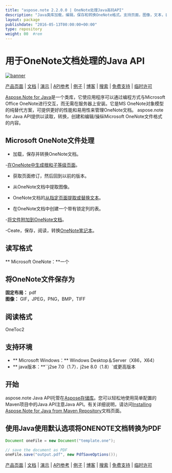 ```yaml
---
title: "aspose.note 2.2.0.0 | OneNote处理Java高码API" 
description: "Java类库加载，编辑，保存和转换OneNote格式。支持页面，图像，文本，表格，附件，标签，任务，文本样式和超链接。" 
layout: package
publishdate: "2016-05-13T00:00:00+00:00"
type: repository
weight: 00	#rem
---
```


# 用于OneNote文档处理的Java API
[![banner](/res_repo/img/compress/aspose_note-for-java-banner.png)](./)

[产品页面](https://products.aspose.com/note/java) | [文档](https://docs.aspose.com/note/java/) | [演示](https://products.aspose.app/note/family) | [API参考](https://apireference.aspose.com/note/java) | [例子](https://github.com/aspose-note/Aspose.Note-for-Java) | [博客](https://blog.aspose.com/category/note/) | [搜索](https://search.aspose.com/) | [免费支持](https://forum.aspose.com/c/note) | [临时许可](https://purchase.aspose.com/temporary-license)

[Aspose.Note for Java](https://products.aspose.com/note/java)是一个类库，它使应用程序可以通过编程方式与Microsoft Office OneNote进行交互，而无需在服务器上安装。它是MS OneNote对象模型的纯替代方案，可提供更好的性能和易用性来管理OneNote文档。 aspose.note for Java API提供以读取，转换，创建和编辑/操纵Microsoft OneNote文件格式的内容。

## Microsoft OneNote文件处理
 - 加载，保存并转换OneNote文档。

-[在OneNote中生成根和子等级页面](https://docs.aspose.com/note/java/working-with-pages/)。
 - 获取页面修订，然后回到以前的版本。
 - 从OneNote文档中提取图像。

 -  OneNote文档的[从指定页面提取或替换文本](https://docs.aspose.com/note/java/working-with-text/)。
 - 在OneNote文档中创建一个带有锁定列的表。

-[将文件附加到OneNote文档](https://docs.aspose.com/note/java/working-with-attachments/)。

-Ceate，保存，阅读，转换[OneNote笔记本](https://docs.aspose.com/note/java/working-with-onenote-notebook/)。

## 读写格式
** Microsoft OneNote：**一个

## 将OneNote文件保存为
**固定布局：** pdf \
**图像：** GIF，JPEG，PNG，BMP，TIFF

## 阅读格式
OneToc2

## 支持环境
 -  ** Microsoft Windows：** Windows Desktop＆Server（X86，X64）
 -  ** java版本：**``j2se 7.0（1.7）`，`j2se 8.0（1.8）`或更高版本

## 开始

aspose.note Java API托管在[Aspose存储库](https://releases.aspose.com/note/java/)。您可以轻松地使用简单配置的Maven项目中的Java API注意Java API。有关详细说明，请访问[Installing Aspose.Note for Java from Maven Repository](https://docs.aspose.com/note/java/installation/)文档页面。

## 使用Java使用默认选项将ONENOTE文档转换为PDF

```java
Document oneFile = new Document("template.one");

// save the document as PDF
oneFile.save("output.pdf", new PdfSaveOptions());
```

[产品页面](https://products.aspose.com/note/java) | [文档](https://docs.aspose.com/note/java/) | [演示](https://products.aspose.app/note/family) | [API参考](https://apireference.aspose.com/note/java) | [例子](https://github.com/aspose-note/Aspose.Note-for-Java) | [博客](https://blog.aspose.com/category/note/) | [搜索](https://search.aspose.com/) | [免费支持](https://forum.aspose.com/c/note) | [临时许可](https://purchase.aspose.com/temporary-license)
